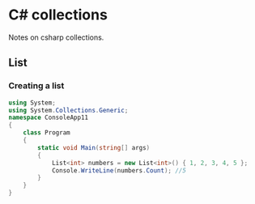 # C# collections
Notes on csharp collections.

## List
### Creating a list
```cs
using System;
using System.Collections.Generic;
namespace ConsoleApp11
{
    class Program
    {
        static void Main(string[] args)
        {
            List<int> numbers = new List<int>() { 1, 2, 3, 4, 5 };
            Console.WriteLine(numbers.Count); //5
        }
    }
}
```